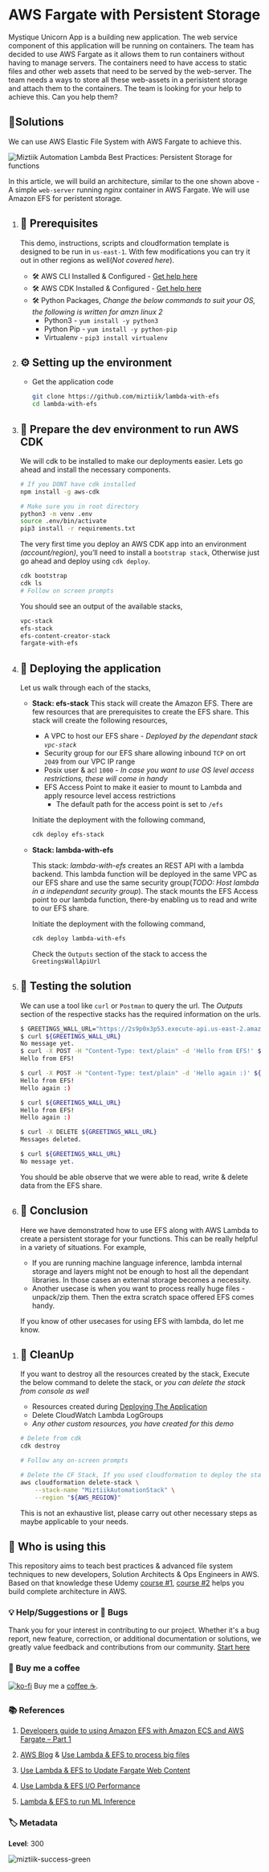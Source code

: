 # AWS Fargate with Persistent Storage

Mystique Unicorn App is a building new application. The web service component of this application will be running on containers. The team has decided to use AWS Fargate as it allows them to run containers without having to manage servers. The containers need to have access to static files and other web assets that need to be served by the web-server. The team needs a ways to store all these web-assets in a perisistent storage and attach them to the containers. The team is looking for your help to achieve this. Can you help them?

## 🎯Solutions

We can use AWS Elastic File System with AWS Fargate to achieve this.

![Miztiik Automation Lambda Best Practices: Persistent Storage for functions](images/miztiik_persistent_storage_with_containers_architecture_01.png)

In this article, we will build an architecture, similar to the one shown above - A simple `web-server` running _nginx_ container in AWS Fargate. We will use Amazon EFS for peristent storage.

1.  ## 🧰 Prerequisites

    This demo, instructions, scripts and cloudformation template is designed to be run in `us-east-1`. With few modifications you can try it out in other regions as well(_Not covered here_).

    - 🛠 AWS CLI Installed & Configured - [Get help here](https://youtu.be/TPyyfmQte0U)
    - 🛠 AWS CDK Installed & Configured - [Get help here](https://www.youtube.com/watch?v=MKwxpszw0Rc)
    - 🛠 Python Packages, _Change the below commands to suit your OS, the following is written for amzn linux 2_
      - Python3 - `yum install -y python3`
      - Python Pip - `yum install -y python-pip`
      - Virtualenv - `pip3 install virtualenv`

1.  ## ⚙️ Setting up the environment

    - Get the application code

      ```bash
      git clone https://github.com/miztiik/lambda-with-efs
      cd lambda-with-efs
      ```

1.  ## 🚀 Prepare the dev environment to run AWS CDK

    We will cdk to be installed to make our deployments easier. Lets go ahead and install the necessary components.

    ```bash
    # If you DONT have cdk installed
    npm install -g aws-cdk

    # Make sure you in root directory
    python3 -m venv .env
    source .env/bin/activate
    pip3 install -r requirements.txt
    ```

    The very first time you deploy an AWS CDK app into an environment _(account/region)_, you’ll need to install a `bootstrap stack`, Otherwise just go ahead and deploy using `cdk deploy`.

    ```bash
    cdk bootstrap
    cdk ls
    # Follow on screen prompts
    ```

    You should see an output of the available stacks,

    ```bash
    vpc-stack
    efs-stack
    efs-content-creator-stack
    fargate-with-efs
    ```

1.  ## 🚀 Deploying the application

    Let us walk through each of the stacks,

    - **Stack: efs-stack**
      This stack will create the Amazon EFS. There are few resources that are prerequisites to create the EFS share. This stack will create the following resources,

      - A VPC to host our EFS share - _Deployed by the dependant stack `vpc-stack`_
      - Security group for our EFS share allowing inbound `TCP` on ort `2049` from our VPC IP range
      - Posix user & acl `1000` - _In case you want to use OS level access restrictions, these will come in handy_
      - EFS Access Point to make it easier to mount to Lambda and apply resource level access restrictions
        - The default path for the access point is set to `/efs`

      Initiate the deployment with the following command,

      ```bash
      cdk deploy efs-stack
      ```

    - **Stack: lambda-with-efs**

      This stack: _lambda-with-efs_ creates an REST API with a lambda backend. This lambda function will be deployed in the same VPC as our EFS share and use the same security group(_TODO: Host lambda in a independant security group_). The stack mounts the EFS Access point to our lambda function, there-by enabling us to read and write to our EFS share.

      Initiate the deployment with the following command,

      ```bash
      cdk deploy lambda-with-efs
      ```

      Check the `Outputs` section of the stack to access the `GreetingsWallApiUrl`

1.  ## 🔬 Testing the solution

    We can use a tool like `curl` or `Postman` to query the url. The _Outputs_ section of the respective stacks has the required information on the urls.

    ```bash
    $ GREETINGS_WALL_URL="https://2s9p0x3p53.execute-api.us-east-2.amazonaws.com/prod/lambda-with-efs/greeter"
    $ curl ${GREETINGS_WALL_URL}
    No message yet.
    $ curl -X POST -H "Content-Type: text/plain" -d 'Hello from EFS!' ${GREETINGS_WALL_URL}
    Hello from EFS!

    $ curl -X POST -H "Content-Type: text/plain" -d 'Hello again :)' ${GREETINGS_WALL_URL}
    Hello from EFS!
    Hello again :)

    $ curl ${GREETINGS_WALL_URL}
    Hello from EFS!
    Hello again :)

    $ curl -X DELETE ${GREETINGS_WALL_URL}
    Messages deleted.

    $ curl ${GREETINGS_WALL_URL}
    No message yet.
    ```

    You should be able observe that we were able to read, write & delete data from the EFS share.

1.  ## 📒 Conclusion

    Here we have demonstrated how to use EFS along with AWS Lambda to create a persistent storage for your functions. This can be really helpful in a variety of situations. For example,

    - If you are running machine language inference, lambda internal storage and layers might not be enough to host all the dependant libraries. In those cases an external storage becomes a necessity.
    - Another usecase is when you want to process really huge files - unpack/zip them. Then the extra scratch space offered EFS comes handy.

    If you know of other usecases for using EFS with lambda, do let me know.

1)  ## 🧹 CleanUp

    If you want to destroy all the resources created by the stack, Execute the below command to delete the stack, or _you can delete the stack from console as well_

    - Resources created during [Deploying The Application](#deploying-the-application)
    - Delete CloudWatch Lambda LogGroups
    - _Any other custom resources, you have created for this demo_

    ```bash
    # Delete from cdk
    cdk destroy

    # Follow any on-screen prompts

    # Delete the CF Stack, If you used cloudformation to deploy the stack.
    aws cloudformation delete-stack \
        --stack-name "MiztiikAutomationStack" \
        --region "${AWS_REGION}"
    ```

    This is not an exhaustive list, please carry out other necessary steps as maybe applicable to your needs.

## 📌 Who is using this

This repository aims to teach best practices & advanced file system techniques to new developers, Solution Architects & Ops Engineers in AWS. Based on that knowledge these Udemy [course #1][103], [course #2][102] helps you build complete architecture in AWS.

### 💡 Help/Suggestions or 🐛 Bugs

Thank you for your interest in contributing to our project. Whether it's a bug report, new feature, correction, or additional documentation or solutions, we greatly value feedback and contributions from our community. [Start here][200]

### 👋 Buy me a coffee

[![ko-fi](https://www.ko-fi.com/img/githubbutton_sm.svg)](https://ko-fi.com/Q5Q41QDGK) Buy me a [coffee ☕][900].

### 📚 References

1. [Developers guide to using Amazon EFS with Amazon ECS and AWS Fargate – Part 1][1]

1. [AWS Blog][5] & [Use Lambda & EFS to process big files][2]

1. [Use Lambda & EFS to Update Fargate Web Content][2]

1. [Use Lambda & EFS I/O Performance][3]

1. [Lambda & EFS to run ML Inference][4]

### 🏷️ Metadata

**Level**: 300

![miztiik-success-green](https://img.shields.io/badge/miztiik-success-green)

[1]: https://aws.amazon.com/blogs/containers/developers-guide-to-using-amazon-efs-with-amazon-ecs-and-aws-fargate-part-1/
[2]: https://aws.amazon.com/blogs/containers/developers-guide-to-using-amazon-efs-with-amazon-ecs-and-aws-fargate-part-2/
[3]: https://aws.amazon.com/blogs/containers/developers-guide-to-using-amazon-efs-with-amazon-ecs-and-aws-fargate-part-3/
[4]: https://aws.amazon.com/blogs/aws/new-a-shared-file-system-for-your-lambda-functions/
[5]: https://aws.amazon.com/blogs/compute/using-amazon-efs-for-aws-lambda-in-your-serverless-applications/
[100]: https://www.udemy.com/course/aws-cloud-security/?referralCode=B7F1B6C78B45ADAF77A9
[101]: https://www.udemy.com/course/aws-cloud-security-proactive-way/?referralCode=71DC542AD4481309A441
[102]: https://www.udemy.com/course/aws-cloud-development-kit-from-beginner-to-professional/?referralCode=E15D7FB64E417C547579
[103]: https://www.udemy.com/course/aws-cloudformation-basics?referralCode=93AD3B1530BC871093D6
[200]: https://github.com/miztiik/lambda-with-efs/issues
[899]: https://www.udemy.com/user/n-kumar/
[900]: https://ko-fi.com/miztiik
[901]: https://ko-fi.com/Q5Q41QDGK
